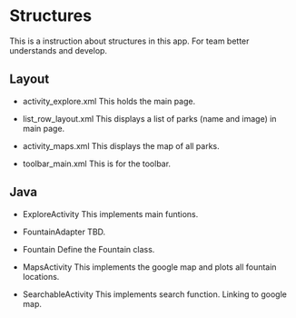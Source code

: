 # Structures
This is a instruction about structures in this app.
For team better understands and develop.

## Layout
- activity_explore.xml
  This holds the main page.
 
- list_row_layout.xml
  This displays a list of parks (name and image) in main page.
  
- activity_maps.xml
  This displays the map of all parks.
  
- toolbar_main.xml
  This is for the toolbar.
  
  
## Java
- ExploreActivity
  This implements main funtions.

- FountainAdapter
  TBD.

- Fountain
  Define the Fountain class.
  
- MapsActivity
  This implements the google map and plots all fountain locations.

- SearchableActivity
  This implements search function. Linking to google map.

